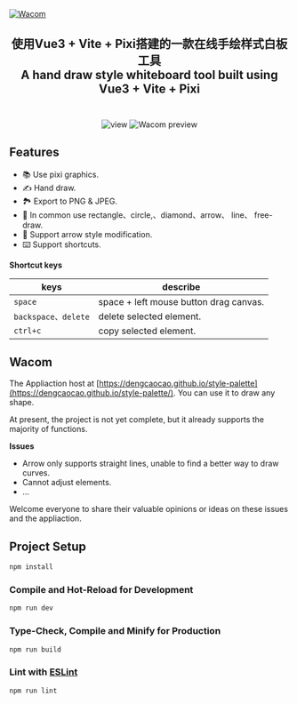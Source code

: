 <a href="https://github.com/Dengcaocao/style-palette" target="_blank" rel="noopener">
  <img alt="Wacom" src="https://dengcaocao.github.io/resources/images/slogan.png" />
</a>

<div align="center">
  <h2>
    使用Vue3 + Vite + Pixi搭建的一款在线手绘样式白板工具 <br >
    A hand draw style whiteboard tool built using Vue3 + Vite + Pixi<br>
    <br>
  </h2>
</div>

<div align="center">
  <!-- view -->
  <img alt="view" src="https://komarev.com/ghpvc/?username=Dengcaocao&style=flat" />
  <!-- preview -->
  <img alt="Wacom preview" src="https://dengcaocao.github.io/resources/images/preview.png" />
</div>

## Features

 - 📚 Use pixi graphics.
 - ✍️ Hand draw.
 - 🏞️ Export to PNG & JPEG.
 - 🧰 In common use rectangle、circle,、diamond、arrow、 line、 free-draw.
 - 🔨 Support arrow style modification.
 - ⌨️ Support shortcuts.

**Shortcut keys**

| keys | describe |
|------|------|
| `space` | space + left mouse button drag canvas. |
| `backspace、delete` | delete selected element. |
| `ctrl+c` | copy selected element. |

## Wacom

The Appliaction host at [https://dengcaocao.github.io/style-palette](https://dengcaocao.github.io/style-palette/). You can use it to draw any shape.

At present, the project is not yet complete, but it already supports the majority of functions.

**Issues**

   - Arrow only supports straight lines, unable to find a better way to draw curves.
   - Cannot adjust elements.
   -  ...

Welcome everyone to share their valuable opinions or ideas on these issues and the appliaction.

## Project Setup

```sh
npm install
```

### Compile and Hot-Reload for Development

```sh
npm run dev
```

### Type-Check, Compile and Minify for Production

```sh
npm run build
```

### Lint with [ESLint](https://eslint.org/)

```sh
npm run lint
```
